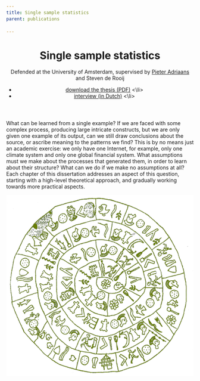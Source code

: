 ```yaml
---
title: Single sample statistics
parent: publications

---
```


<header>
<h1>Single sample statistics</h1>
<span class="venue">
  Defended at the University of Amsterdam, supervised by <a href="http://pieter-adriaans.nl">Pieter Adriaans</a> and Steven de Rooij
</span>
<ul class="links">
<li>
<a href="/files/single-sample-statistics.pdf">download the thesis (PDF)</a>
<\li>
<li>
<a href="http://www.commit-nl.nl/news/single-sample-statistics-leren-van-n-voorbeeld">interview (in Dutch)</a>
<\li>
</ul>
</header>

What can be learned from a single example? If we are faced with some complex process, producing large intricate constructs, but we are only given one example of its output, can we still draw conclusions about the source, or ascribe meaning to the patterns we find? This is by no means just an academic exercise: we only have one Internet, for example, only one climate system and only one global financial system. What assumptions must we make about the processes that generated them, in order to learn about their structure? What can we do if we make no assumptions at all? Each chapter of this dissertation addresses an aspect of this question, starting with a high-level theoretical approach, and gradually working towards more practical aspects.

<img class="phaistos" src="/files/thesis/phaistos.png"/>